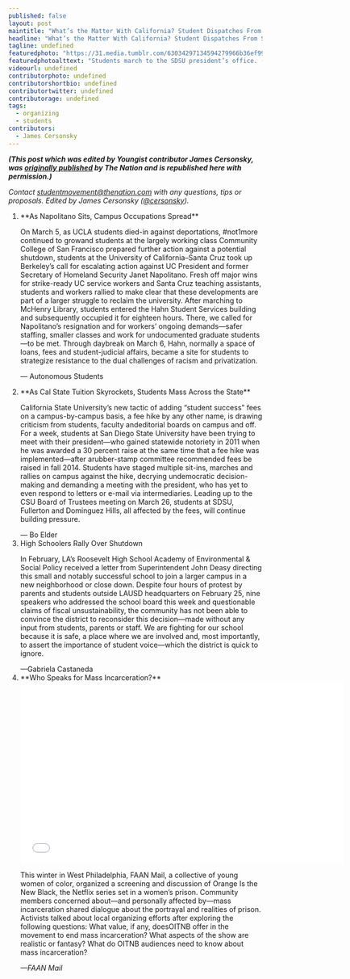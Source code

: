 ```yaml
---
published: false
layout: post
maintitle: "What’s the Matter With California? Student Dispatches From Santa Cruz to the Border - {Young}ist"
headline: "What’s the Matter With California? Student Dispatches From Santa Cruz to the Border"
tagline: undefined
featuredphoto: "https://31.media.tumblr.com/63034297134594279966b36ef99ffbea/tumblr_inline_n24spzOK4L1rkj9dw.jpg"
featuredphotoalttext: "Students march to the SDSU president’s office. (Credit: Nadir Bouhmouch)"
videourl: undefined
contributorphoto: undefined
contributorshortbio: undefined
contributortwitter: undefined
contributorage: undefined
tags: 
  - organizing
  - students
contributors: 
  - James Cersonsky
---
```


_**(This post which was edited by Youngist contributor James Cersonsky, was [originally published](http://www.thenation.com/blog/178734/whats-matter-california-student-dispatches-santa-cruz-border#) by The Nation and is republished here with permission.)**_

_Contact <a href='mailto:studentmovement@thenation.com'>studentmovement@thenation.com</a> with any questions, tips or proposals. Edited by James Cersonsky ([@cersonsky](https://twitter.com/cersonsky))._

<ol>
<li>**As Napolitano Sits, Campus Occupations Spread**</li>


<p>On March 5, as UCLA students died-in against deportations, #not1more continued to growand students at the largely working class Community College of San Francisco prepared further action against a potential shutdown, students at the University of California–Santa Cruz took up Berkeley’s call for escalating action against UC President and former Secretary of Homeland Security Janet Napolitano. Fresh off major wins for strike-ready UC service workers and Santa Cruz teaching assistants, students and workers rallied to make clear that these developments are part of a larger struggle to reclaim the university. After marching to McHenry Library, students entered the Hahn Student Services building and subsequently occupied it for eighteen hours. There, we called for Napolitano’s resignation and for workers’ ongoing demands—safer staffing, smaller classes and work for undocumented graduate students—to be met. Through daybreak on March 6, Hahn, normally a space of loans, fees and student-judicial affairs, became a site for students to strategize resistance to the dual challenges of racism and privatization.</p>

— Autonomous Students

<li>**As Cal State Tuition Skyrockets, Students Mass Across the State**</li>
<p>California State University’s new tactic of adding “student success” fees on a campus-by-campus basis, a fee hike by any other name, is drawing criticism from students, faculty andeditorial boards on campus and off. For a week, students at San Diego State University have been trying to meet with their president—who gained statewide notoriety in 2011 when he was awarded a 30 percent raise at the same time that a fee hike was implemented—after arubber-stamp committee recommended fees be raised in fall 2014. Students have staged multiple sit-ins, marches and rallies on campus against the hike, decrying undemocratic decision-making and demanding a meeting with the president, who has yet to even respond to letters or e-mail via intermediaries. Leading up to the CSU Board of Trustees meeting on March 26, students at SDSU, Fullerton and Dominguez Hills, all affected by the fees, will continue building pressure.</p>
— Bo Elder
<li>High Schoolers Rally Over Shutdown</li>
<p>In February, LA’s Roosevelt High School Academy of Environmental & Social Policy received a letter from Superintendent John Deasy directing this small and notably successful school to join a larger campus in a new neighborhood or close down. Despite four hours of protest by parents and students outside LAUSD headquarters on February 25, nine speakers who addressed the school board this week and questionable claims of fiscal unsustainability, the community has not been able to convince the district to reconsider this decision—made without any input from students, parents or staff. We are fighting for our school because it is safe, a place where we are involved and, most importantly, to assert the importance of student voice—which the district is quick to ignore.</p>
—Gabriela Castaneda
<li>**Who Speaks for Mass Incarceration?**</li>

<iframe width="640" height="360" src="//www.youtube.com/embed/HltoN8H9tUg?feature=player_embedded" frameborder="0" allowfullscreen></iframe>

<p>This winter in West Philadelphia, FAAN Mail, a collective of young women of color, organized a screening and discussion of Orange Is the New Black, the Netflix series set in a women’s prison. Community members concerned about—and personally affected by—mass incarceration shared dialogue about the portrayal and realities of prison. Activists talked about local organizing efforts after exploring the following questions: What value, if any, doesOITNB offer in the movement to end mass incarceration? What aspects of the show are realistic or fantasy? What do OITNB audiences need to know about mass incarceration?</p>

_—FAAN Mail_

</ol>